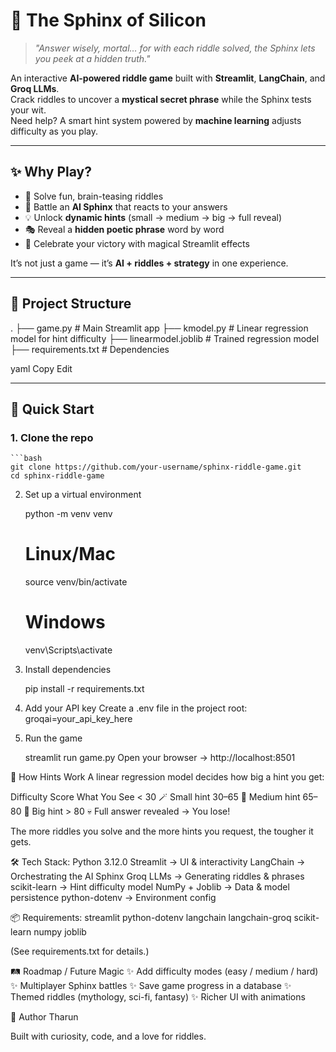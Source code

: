 # 🔮 The Sphinx of Silicon

> *"Answer wisely, mortal… for with each riddle solved, the Sphinx lets you peek at a hidden truth."*  

An interactive **AI-powered riddle game** built with **Streamlit**, **LangChain**, and **Groq LLMs**.  
Crack riddles to uncover a **mystical secret phrase** while the Sphinx tests your wit.  
Need help? A smart hint system powered by **machine learning** adjusts difficulty as you play.  

---

## ✨ Why Play?
- 🧩 Solve fun, brain-teasing riddles  
- 🤖 Battle an **AI Sphinx** that reacts to your answers  
- 💡 Unlock **dynamic hints** (small → medium → big → full reveal)  
- 🎭 Reveal a **hidden poetic phrase** word by word  
- 🎉 Celebrate your victory with magical Streamlit effects  

It’s not just a game — it’s **AI + riddles + strategy** in one experience.  

---

## 📂 Project Structure
.
├── game.py # Main Streamlit app
├── kmodel.py # Linear regression model for hint difficulty
├── linearmodel.joblib # Trained regression model
├── requirements.txt # Dependencies

yaml
Copy
Edit

---

## 🚀 Quick Start

### 1. Clone the repo
    ```bash
    git clone https://github.com/your-username/sphinx-riddle-game.git
    cd sphinx-riddle-game
2. Set up a virtual environment

    python -m venv venv
    # Linux/Mac
    source venv/bin/activate
    # Windows
    venv\Scripts\activate
3. Install dependencies

    pip install -r requirements.txt
4. Add your API key
    Create a .env file in the project root:
    groqai=your_api_key_here
5. Run the game

    streamlit run game.py
    Open your browser → http://localhost:8501

🧮 How Hints Work
A linear regression model decides how big a hint you get:

Difficulty Score	What You See
    < 30	🪄 Small hint
    30–65	🔑 Medium hint
    65–80	🚪 Big hint
    > 80	💀 Full answer revealed → You lose!

The more riddles you solve and the more hints you request, the tougher it gets.

🛠 Tech Stack:
    Python 3.12.0
    Streamlit → UI & interactivity
    LangChain → Orchestrating the AI Sphinx
    Groq LLMs → Generating riddles & phrases
    scikit-learn → Hint difficulty model
    NumPy + Joblib → Data & model persistence
    python-dotenv → Environment config

📦 Requirements:
    streamlit
    python-dotenv
    langchain
    langchain-groq
    scikit-learn
    numpy
    joblib

(See requirements.txt for details.)

🛤 Roadmap / Future Magic
    ✨ Add difficulty modes (easy / medium / hard)
    ✨ Multiplayer Sphinx battles
    ✨ Save game progress in a database
    ✨ Themed riddles (mythology, sci-fi, fantasy)
    ✨ Richer UI with animations

👤 Author
    Tharun

Built with curiosity, code, and a love for riddles.